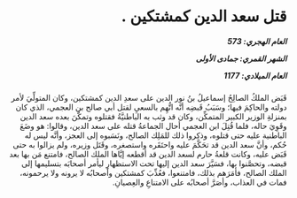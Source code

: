 <h1 dir="rtl">قتل سعد الدين كمشتكين  .</h1>

<h5 dir="rtl">العام الهجري:  573

الشهر القمري: جمادى الأولى

العام الميلادي: 1177</h5>

<p dir="rtl">قَبَض الملكُ الصالِحُ إسماعيلُ بنُ نور الدين على سعدِ الدين كمشتكين، وكان المتولِّيَ لأمر دولته والحاكِمَ فيها؛ وسَبَبُ قَبضِه أنَّه اتُّهِم بالسعيِ لقتل أبي صالح بن العجمي، الذي كان بمنزلةِ الوزير الكبير المتمكِّن، وكان قد وثب به الباطنيَّةُ فقتلوه وتمكَّنَ بعده سعد الدين وقَوِيَ حاله، فلما قُتِلَ ابن العجمي أحال الجماعةُ قتله على سعد الدين، وقالوا: هو وضَعَ الباطنية عليه حتى قتلوه، وذكروا ذلك للمَلِك الصالح، ونَسَبوه إلى العجز، وأنَّه ليس له حُكم، وأنَّ سعد الدين قد تحَكَّمَ عليه واحتَقَره واستصغره، وقَتَل وزيره، ولم يزالوا به حتى قَبَض عليه، وكانت قلعةُ حارم لسعد الدين قد أقطعه إيَّاها الملك الصالح، فامتنع مَن بها بعد قبضه، وتحصَّنوا بها، فسَيَّرَ سعد الدين إليها تحت الاستظهارِ ليأمر أصحابَه بتسليمها إلى الملك الصالح، فأمَرَهم بذلك، فامتنعوا، فعُذِّبَ كمشتكين وأصحابُه لا يرونه ولا يرحمونه، فمات في العذاب، وأصَرَّ أصحابُه على الامتناعِ والعِصيانِ.</p></br>
